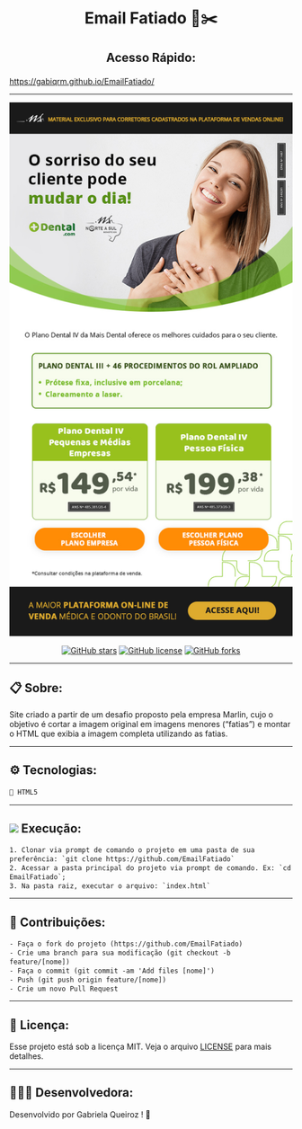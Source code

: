 # <p align="center">Email Fatiado 📨✂️ </p>

## <p align="center">Acesso Rápido:
https://gabiqrm.github.io/EmailFatiado/</p>


---
<p align="center">
   <img src="ResultadoFinal.jpg" alt="EmailFatiado"/>
</p>

<div align="center">

[![GitHub stars](https://img.shields.io/github/stars/gabiqrm/EmailFatiado)](https://github.com/gabiqrm/EmailFatiado)<space> <space>[![GitHub license](https://img.shields.io/github/license/gabiqrm/EmailFatiado)](https://github.com/gabiqrm/EmailFatiado/blob/master/LICENSE)<space> <space>[![GitHub forks](https://img.shields.io/github/forks/gabiqrm/EmailFatiado)](https://github.com/gabiqrm/EmailFatiado/)

</div>

---
## 📋 Sobre:

Site criado a partir de um desafio proposto pela empresa Marlin, cujo o objetivo é cortar a imagem original em imagens menores (“fatias”) e montar o HTML que exibia a imagem completa utilizando as fatias.

---
## ⚙️ Tecnologias:

```bash
📍 HTML5
```

---
## ![](https://img.icons8.com/metro/20/000000/run-command.png) Execução:
```
1. Clonar via prompt de comando o projeto em uma pasta de sua preferência: `git clone https://github.com/EmailFatiado`
2. Acessar a pasta principal do projeto via prompt de comando. Ex: `cd EmailFatiado`;
3. Na pasta raiz, executar o arquivo: `index.html`
```

---
## 🔗 Contribuições:
```
- Faça o fork do projeto (https://github.com/EmailFatiado)
- Crie uma branch para sua modificação (git checkout -b feature/[nome])
- Faça o commit (git commit -am 'Add files [nome]')
- Push (git push origin feature/[nome])
- Crie um novo Pull Request
```
---
## 🔐 Licença:
Esse projeto está sob a licença MIT. Veja o arquivo [LICENSE](LICENSE) para mais detalhes.

---

## 👩🏻‍💻 Desenvolvedora:

Desenvolvido por Gabriela Queiroz ! 💜

